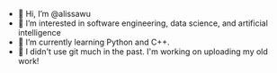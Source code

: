 - 👋 Hi, I’m @alissawu
- 👀 I’m interested in software engineering, data science, and artificial intelligence
- 🌱 I’m currently learning Python and C++. 
- 💞️ I didn't use git much in the past. I'm working on uploading my old work!

<!---
alissawu/alissawu is a ✨ special ✨ repository because its `README.md` (this file) appears on your GitHub profile.
You can click the Preview link to take a look at your changes.
--->
